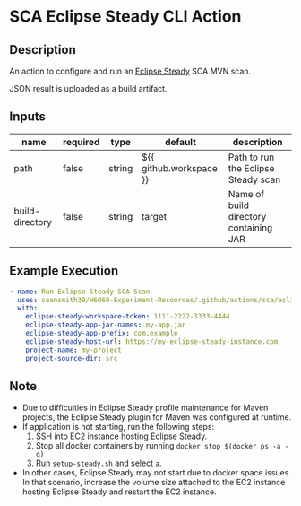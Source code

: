 # SCA Eclipse Steady CLI Action

## Description

An action to configure and run an [Eclipse Steady](https://projects.eclipse.org/projects/technology.steady) SCA MVN scan.

JSON result is uploaded as a build artifact.

## Inputs

| name                           | required | type   | default                 | description                                             |
|--------------------------------| -------- | ------ |-------------------------|---------------------------------------------------------|
| path                           | false    | string | ${{ github.workspace }} | Path to run the Eclipse Steady scan                     |
| build-directory                | false    | string | target                  | Name of build directory containing JAR                  |

## Example Execution

```yaml
- name: Run Eclipse Steady SCA Scan
  uses: seansmith39/H6060-Experiment-Resources/.github/actions/sca/eclipse-steady/mvn
  with:
    eclipse-steady-workspace-token: 1111-2222-3333-4444
    eclipse-steady-app-jar-names: my-app.jar
    eclipse-steady-app-prefix: com.example
    eclipse-steady-host-url: https://my-eclipse-steady-instance.com
    project-name: my-project
    project-source-dir: src
```

## Note

- Due to difficulties in Eclipse Steady profile maintenance for Maven projects, the Eclipse Steady plugin for Maven was configured at runtime.
- If application is not starting, run the following steps:
  1. SSH into EC2 instance hosting Eclipse Steady.
  2. Stop all docker containers by running `docker stop $(docker ps -a -q)`
  3. Run `setup-steady.sh` and select `a`.
- In other cases, Eclipse Steady may not start due to docker space issues. In that scenario, increase the volume size attached to the EC2 instance hosting Eclipse Steady and restart the EC2 instance.

